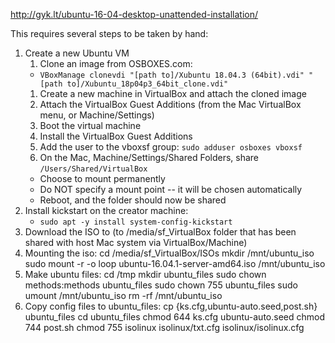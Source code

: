 http://gyk.lt/ubuntu-16-04-desktop-unattended-installation/

This requires several steps to be taken by hand:

1. Create a new Ubuntu VM
   1. Clone an image from OSBOXES.com:
   * `VBoxManage clonevdi "[path to]/Xubuntu 18.04.3 (64bit).vdi" "[path to]/Xubuntu_18p04p3_64bit_clone.vdi"`
   1. Create a new machine in VirtualBox and attach the cloned image
   1. Attach the VirtualBox Guest Additions (from the Mac VirtualBox menu, or Machine/Settings)
   1. Boot the virtual machine
   1. Install the VirtualBox Guest Additions
   1. Add the user to the vboxsf group:
   `sudo adduser osboxes vboxsf`
   1. On the Mac, Machine/Settings/Shared Folders, share `/Users/Shared/VirtualBox`
   * Choose to mount permanently
   * Do NOT specify a mount point -- it will be chosen automatically
   * Reboot, and the folder should now be shared
1. Install kickstart on the creator machine:
   * `sudo apt -y install system-config-kickstart`
1. Download the ISO to (to /media/sf_VirtualBox folder that has been shared with host Mac system via VirtualBox/Machine)
1. Mounting the iso:
   cd /media/sf_VirtualBox/ISOs
   mkdir /mnt/ubuntu_iso
   sudo mount -r -o loop ubuntu-16.04.1-server-amd64.iso /mnt/ubuntu_iso
1. Make ubuntu files:
   cd /tmp
   mkdir ubuntu_files
   sudo chown methods:methods ubuntu_files
   sudo chown 755 ubuntu_files
   sudo umount /mnt/ubuntu_iso
   rm -rf /mnt/ubuntu_iso
1. Copy config files to ubuntu_files:
   cp {ks.cfg,ubuntu-auto.seed,post.sh} ubuntu_files
   cd ubuntu_files
   chmod 644 ks.cfg ubuntu-auto.seed
   chmod 744 post.sh
   chmod 755 isolinux isolinux/txt.cfg isolinux/isolinux.cfg
   
   
